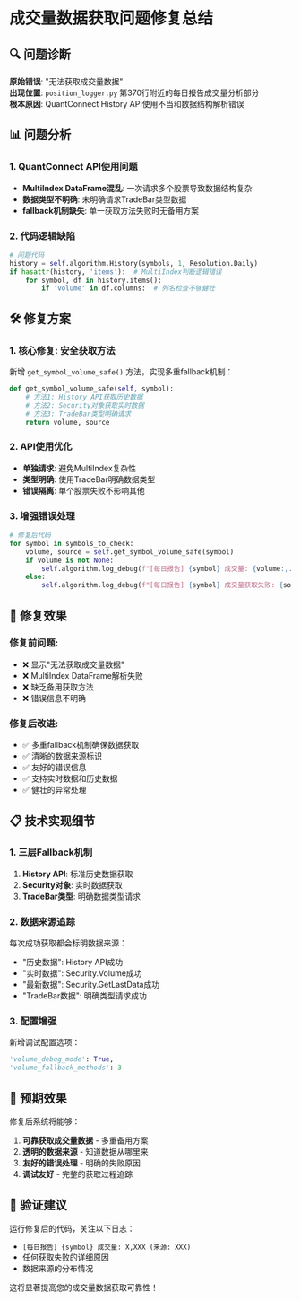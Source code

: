 # 成交量数据获取问题修复总结

## 🔍 问题诊断

**原始错误**: "无法获取成交量数据"  
**出现位置**: `position_logger.py` 第370行附近的每日报告成交量分析部分  
**根本原因**: QuantConnect History API使用不当和数据结构解析错误

## 📊 问题分析

### 1. QuantConnect API使用问题
- **MultiIndex DataFrame混乱**: 一次请求多个股票导致数据结构复杂
- **数据类型不明确**: 未明确请求TradeBar类型数据  
- **fallback机制缺失**: 单一获取方法失败时无备用方案

### 2. 代码逻辑缺陷
```python
# 问题代码
history = self.algorithm.History(symbols, 1, Resolution.Daily)
if hasattr(history, 'items'):  # MultiIndex判断逻辑错误
    for symbol, df in history.items():
        if 'volume' in df.columns:  # 列名检查不够健壮
```

## 🛠 修复方案

### 1. 核心修复: 安全获取方法
新增 `get_symbol_volume_safe()` 方法，实现多重fallback机制：

```python
def get_symbol_volume_safe(self, symbol):
    # 方法1: History API获取历史数据
    # 方法2: Security对象获取实时数据  
    # 方法3: TradeBar类型明确请求
    return volume, source
```

### 2. API使用优化
- **单独请求**: 避免MultiIndex复杂性
- **类型明确**: 使用TradeBar明确数据类型
- **错误隔离**: 单个股票失败不影响其他

### 3. 增强错误处理
```python
# 修复后代码
for symbol in symbols_to_check:
    volume, source = self.get_symbol_volume_safe(symbol)
    if volume is not None:
        self.algorithm.log_debug(f"[每日报告] {symbol} 成交量: {volume:,.0f} (来源: {source})")
    else:
        self.algorithm.log_debug(f"[每日报告] {symbol} 成交量获取失败: {source}")
```

## 🎯 修复效果

### 修复前问题:
- ❌ 显示"无法获取成交量数据"
- ❌ MultiIndex DataFrame解析失败  
- ❌ 缺乏备用获取方法
- ❌ 错误信息不明确

### 修复后改进:
- ✅ 多重fallback机制确保数据获取
- ✅ 清晰的数据来源标识
- ✅ 友好的错误信息
- ✅ 支持实时数据和历史数据
- ✅ 健壮的异常处理

## 📋 技术实现细节

### 1. 三层Fallback机制
1. **History API**: 标准历史数据获取
2. **Security对象**: 实时数据获取  
3. **TradeBar类型**: 明确数据类型请求

### 2. 数据来源追踪
每次成功获取都会标明数据来源：
- "历史数据": History API成功
- "实时数据": Security.Volume成功
- "最新数据": Security.GetLastData成功
- "TradeBar数据": 明确类型请求成功

### 3. 配置增强
新增调试配置选项：
```python
'volume_debug_mode': True,
'volume_fallback_methods': 3
```

## 🔮 预期效果

修复后系统将能够：
1. **可靠获取成交量数据** - 多重备用方案
2. **透明的数据来源** - 知道数据从哪里来
3. **友好的错误处理** - 明确的失败原因  
4. **调试友好** - 完整的获取过程追踪

## 🚀 验证建议

运行修复后的代码，关注以下日志：
- `[每日报告] {symbol} 成交量: X,XXX (来源: XXX)`
- 任何获取失败的详细原因
- 数据来源的分布情况

这将显著提高您的成交量数据获取可靠性！ 